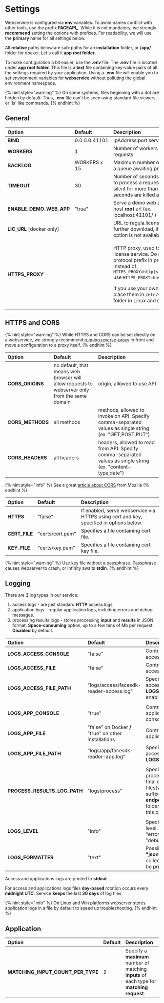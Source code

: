 # Settings

Webservice is configured via **env** variables. To avoid names conflict with other tools, use the prefix **FACEAPI\_**. While it is not mandatory, we strongly **recommend** setting the options with prefixes. For readability, we will use the **primary** name for all settings below.

All **relative** paths below are sub-paths for an **installation** folder, or **/app/** folder for docker. Let's call it **app root folder**.

To make configuration a bit easier, use the **.env** file. The **.env** file is located under **app root folder**. This file is a **text** file containing key-value pairs of all the settings required by your application. Using a **.env** file will enable you to set environment variables for **webservice** without polluting the global environment namespace.

{% hint style="warning" %}
On some systems, files beginning with a dot are hidden by default. Thus, **.env** file can't be seen using standard file viewers or \`ls\` like commands.
{% endhint %}

## General

<table>
  <thead>
    <tr>
      <th style="text-align:left">Option</th>
      <th style="text-align:left">Default</th>
      <th style="text-align:left">Description</th>
    </tr>
  </thead>
  <tbody>
    <tr>
      <td style="text-align:left"><b>BIND</b>
      </td>
      <td style="text-align:left">0.0.0.0:41101</td>
      <td style="text-align:left">IpAddress:port server binding</td>
    </tr>
    <tr>
      <td style="text-align:left"><b>WORKERS</b>
      </td>
      <td style="text-align:left">1</td>
      <td style="text-align:left">Number of workers to process requests</td>
    </tr>
    <tr>
      <td style="text-align:left"><b>BACKLOG</b>
      </td>
      <td style="text-align:left">WORKERS x 15</td>
      <td style="text-align:left">Maximum number of requests in a queue awaiting processing</td>
    </tr>
    <tr>
      <td style="text-align:left"><b>TIMEOUT</b>
      </td>
      <td style="text-align:left">30</td>
      <td style="text-align:left">Number of seconds for a worker to process a request. Workers silent for
        more than this many seconds are killed and restarted.</td>
    </tr>
    <tr>
      <td style="text-align:left"><b>ENABLE_DEMO_WEB_APP</b>
      </td>
      <td style="text-align:left">&quot;true&quot;</td>
      <td style="text-align:left">Serve a demo web app under host <b>root</b> url (ex. localhost:41101/ )</td>
    </tr>
    <tr>
      <td style="text-align:left"><b>LIC_URL</b> [docker only]</td>
      <td style="text-align:left"></td>
      <td style="text-align:left">URL to regula.license file for further download, if the mount option is
        not available</td>
    </tr>
    <tr>
      <td style="text-align:left"><b>HTTPS_PROXY</b>
      </td>
      <td style="text-align:left"></td>
      <td style="text-align:left">
        <p>HTTP proxy, used to connect to license service. Do not specify protocol
          prefix in proxy URL.
          <br />Instead of <code>HTTPS_PROXY=http(s)://host:port</code> use <code>HTTPS_PROXY=host:port</code>
        </p>
        <p>If you use your own TSL certs, place them in <code>/etc/ssl/certs</code> folder
          in Linux and docker envs.</p>
      </td>
    </tr>
  </tbody>
</table>

## HTTPS and CORS

{% hint style="warning" %}
While HTTPS and CORS can be set directly on a webservice, we strongly recommend [running reverse-proxy](general.md#proxy-guard) in front and move a configuration to a proxy itself.
{% endhint %}

| Option | Default | Description |
| :--- | :--- | :--- |
| **CORS\_ORIGINS** | no default, that means web browser will allow requests to webserver only from the same domain | origin, allowed to use API |
| **CORS\_METHODS** | all methods | methods, allowed to invoke on API. Specify comma-separated values as single string \(ex. "GET,POST,PUT"\) |
| **CORS\_HEADERS** | all headers | headers, allowed to read from API. Specify comma-separated values as single string \(ex. "content-type,date"\) |

{% hint style="info" %}
See a great [article about CORS](https://developer.mozilla.org/en-US/docs/Web/HTTP/CORS) from Mozilla
{% endhint %}

| Option | Default | Description |
| :--- | :--- | :--- |
| **HTTPS** | "false" | If enabled, serve webservice via HTTPS using cert and key, specified in options below. |
| **CERT\_FILE** | "certs/cert.pem" | Specifies a file containing cert file. |
| **KEY\_FILE** | "certs/key.pem" | Specifies a file containing cert key file. |

{% hint style="warning" %}
Use key file without a passphrase. Passphrase causes webserver to crash, or infinity awaits **stdin**.
{% endhint %}

## Logging

There are **3** log types in our service:

1. access logs - are just standard **HTTP** access logs.
2. application logs  - regular application logs, including errors and debug messages.
3. processing results logs - stores processing **input** and **results** in JSON format. **Space-consuming** option, up to a few tens of Mb per request. **Disabled** by default.

| Option | Default | Description |
| :--- | :--- | :--- |
| **LOGS\_ACCESS\_CONSOLE** | "false" | Controls whether to print access logs to a console. |
| **LOGS\_ACCESS\_FILE** | "false" | Controls whether to save access logs to a file. |
| **LOGS\_ACCESS\_FILE\_PATH** | "logs/access/facesdk-reader-access.log" | Specifies a file to save access logs if **LOGS\_ACCESS\_FILE** enabled. |
|  |  |  |
| **LOGS\_APP\_CONSOLE** | "true" | Controls whether to print application logs to a console. |
| **LOGS\_APP\_FILE** | "false" on Docker **\/** "true" on other installations | Controls whether to save application logs to a file. |
| **LOGS\_APP\_FILE\_PATH** | "logs/app/facesdk-reader-app.log" | Specifies a file to save access logs if **LOGS\_APP\_FILE** enabled. |
|  |  |  |
| **PROCESS\_RESULTS\_LOG\_PATH** | "logs/process" | Specifies a folder to save processing results. The final output is two files\(with **\_in** and **\_out** suffixes\), located in **endpoint/yyyy/mm/dd/hh** folder under specified in this property path. |
|  |  |  |
| **LOGS\_LEVEL** | "info" | Specify application logs level. Possible values: "error", "warn", "info", "debug" |
| **LOGS\_FORMATTER** | "text" | Possible values: **"text"** / **"json"**. Some log collectors require logs to be printed in json format. |

Access and applications logs are printed to **stdout**.

For access and applications logs files **day-based** rotation occurs every **midnight UTC**. Service **keeps** the last **30 days** of log files.

{% hint style="info" %}
On Linux and Win platforms webserver stores application logs in a file by default to speed up troubleshooting.
{% endhint %}

## Application

| Option | Default | Description |
| :--- | :--- | :--- |
| **MATCHING\_INPUT\_COUNT\_PER\_TYPE** | 2 | Specify a **maximum** number of matching **inputs** of each type for **matching request**. |
